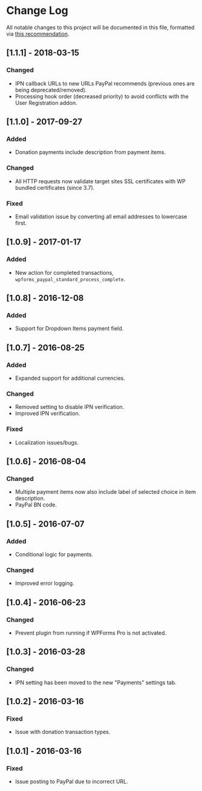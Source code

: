 # Change Log
All notable changes to this project will be documented in this file, formatted via [this recommendation](http://keepachangelog.com/).

## [1.1.1] - 2018-03-15
### Changed
- IPN callback URLs to new URLs PayPal recommends (previous ones are being deprecated/removed).
- Processing hook order (decreased priority) to avoid conflicts with the User Registration addon.

## [1.1.0] - 2017-09-27
### Added
- Donation payments include description from payment items.

### Changed
- All HTTP requests now validate target sites SSL certificates with WP bundled certificates (since 3.7).

### Fixed
- Email validation issue by converting all email addresses to lowercase first.

## [1.0.9] - 2017-01-17
### Added
- New action for completed transactions, `wpforms_paypal_standard_process_complete`.

## [1.0.8] - 2016-12-08
### Added
- Support for Dropdown Items payment field.

## [1.0.7] - 2016-08-25
### Added
- Expanded support for additional currencies.

### Changed
- Removed setting to disable IPN verification.
- Improved IPN verification.

### Fixed
- Localization issues/bugs.

## [1.0.6] - 2016-08-04
### Changed
- Multiple payment items now also include label of selected choice in item description.
- PayPal BN code.

## [1.0.5] - 2016-07-07
### Added
- Conditional logic for payments.

### Changed
- Improved error logging.

## [1.0.4] - 2016-06-23
### Changed
- Prevent plugin from running if WPForms Pro is not activated.

## [1.0.3] - 2016-03-28
### Changed
- IPN setting has been moved to the new "Payments" settings tab.

## [1.0.2] - 2016-03-16
### Fixed
- Issue with donation transaction types.

## [1.0.1] - 2016-03-16
### Fixed
- Issue posting to PayPal due to incorrect URL.
